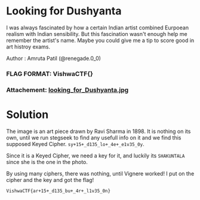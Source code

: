 Looking for Dushyanta
=

I was always fascinated by how a certain Indian artist combined Eurpoean realism with Indian sensibility. But this fascination wasn't enough help me remember the artist's name. Maybe you could give me a tip to score good in art histroy exams.

Author : Amruta Patil (@renegade.0_0)

### FLAG FORMAT: VishwaCTF{}
### Attachement: [looking_for_Dushyanta.jpg](https://vishwactf.s3.amazonaws.com/files/attachments/looking_for_Dushyanta_5ec6c684-c947-4200-b6d2-9ad7643d02f6.jpg?X-Amz-Algorithm=AWS4-HMAC-SHA256&X-Amz-Credential=AKIA6GUFVMV6HO3NYL6Z%2F20240204%2Fap-south-1%2Fs3%2Faws4_request&X-Amz-Date=20240204T191813Z&X-Amz-Expires=3600&X-Amz-SignedHeaders=host&X-Amz-Signature=9fa56c61398d65aa4ab202ae4678ebbbbbe6ccbc93699284489d9908d105b2e6)

Solution
=

The image is an art piece drawn by Ravi Sharma in 1898. It is nothing on its own, until we run stegseek to find any usefull info on it and we find this supposed Keyed Cipher. `sy+15+_d135_lo+_4e+_e1v35_0y`.

Since it is a Keyed Cipher, we need a key for it, and luckily its `SHAKUNTALA` since she is the one in the photo.

By using many ciphers, there was nothing, until Vignere worked! I put on the cipher and the key and got the flag!

`VishwaCTF{ar+15+_d135_bu+_4r+_l1v35_0n}`
